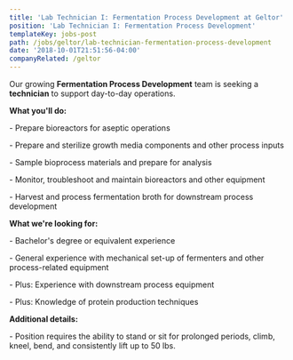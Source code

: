```yaml
---
title: 'Lab Technician I: Fermentation Process Development at Geltor'
position: 'Lab Technician I: Fermentation Process Development'
templateKey: jobs-post
path: /jobs/geltor/lab-technician-fermentation-process-development
date: '2018-10-01T21:51:56-04:00'
companyRelated: /geltor
---
```

Our growing **Fermentation Process Development** team is seeking a **technician** to support day-to-day operations.

**What you'll do:**

\- Prepare bioreactors for aseptic operations

\- Prepare and sterilize growth media components and other process inputs

\- Sample bioprocess materials and prepare for analysis

\- Monitor, troubleshoot and maintain bioreactors and other equipment

\- Harvest and process fermentation broth for downstream process development



**What we're looking for:**

\- Bachelor's degree or equivalent experience

\- General experience with mechanical set-up of fermenters and other process-related equipment

\- Plus: Experience with downstream process equipment

\- Plus: Knowledge of protein production techniques



**Additional details:**

\- Position requires the ability to stand or sit for prolonged periods, climb, kneel, bend, and consistently lift up to 50 lbs.
